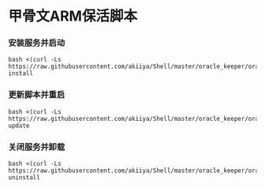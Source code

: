 # 甲骨文ARM保活脚本


### 安装服务并启动

```
bash <(curl -Ls https://raw.githubusercontent.com/akiiya/Shell/master/oracle_keeper/oracle_keeper.sh) install
```

### 更新脚本并重启

```
bash <(curl -Ls https://raw.githubusercontent.com/akiiya/Shell/master/oracle_keeper/oracle_keeper.sh) update
```

### 关闭服务并卸载

```
bash <(curl -Ls https://raw.githubusercontent.com/akiiya/Shell/master/oracle_keeper/oracle_keeper.sh) uninstall
```